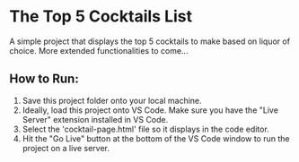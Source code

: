 # The Top 5 Cocktails List

A simple project that displays the top 5 cocktails to make based on liquor of choice. More extended functionalities to come...

## How to Run:

1. Save this project folder onto your local machine.
2. Ideally, load this project onto VS Code. Make sure you have the "Live Server" extension installed in VS Code.
3. Select the 'cocktail-page.html' file so it displays in the code editor.
4. Hit the "Go Live" button at the bottom of the VS Code window to run the project on a live server.
